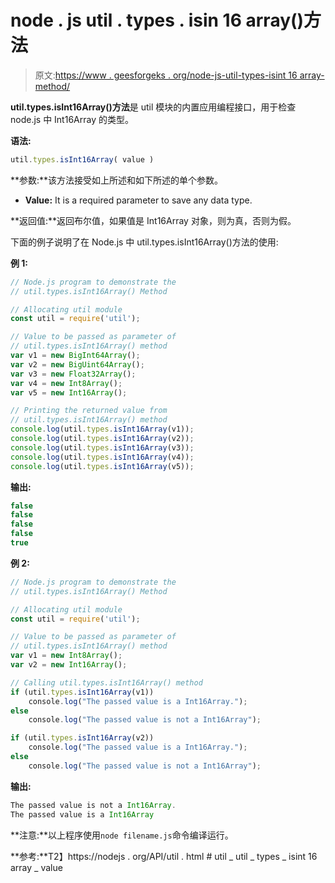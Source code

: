 # node . js util . types . isin 16 array()方法

> 原文:[https://www . geesforgeks . org/node-js-util-types-isint 16 array-method/](https://www.geeksforgeeks.org/node-js-util-types-isint16array-method/)

**util.types.isInt16Array()方法**是 util 模块的内置应用编程接口，用于检查 node.js 中 Int16Array 的类型。

**语法:**

```js
util.types.isInt16Array( value )
```

**参数:**该方法接受如上所述和如下所述的单个参数。

*   **Value:** It is a required parameter to save any data type.

**返回值:**返回布尔值，如果值是 Int16Array 对象，则为真，否则为假。

下面的例子说明了在 Node.js 中 util.types.isInt16Array()方法的使用:

**例 1:**

```js
// Node.js program to demonstrate the   
// util.types.isInt16Array() Method 

// Allocating util module
const util = require('util');

// Value to be passed as parameter of
// util.types.isInt16Array() method
var v1 = new BigInt64Array();
var v2 = new BigUint64Array();
var v3 = new Float32Array();
var v4 = new Int8Array();
var v5 = new Int16Array();

// Printing the returned value from
// util.types.isInt16Array() method
console.log(util.types.isInt16Array(v1));
console.log(util.types.isInt16Array(v2));
console.log(util.types.isInt16Array(v3));
console.log(util.types.isInt16Array(v4));
console.log(util.types.isInt16Array(v5));
```

**输出:**

```js
false
false
false
false
true

```

**例 2:**

```js
// Node.js program to demonstrate the   
// util.types.isInt16Array() Method 

// Allocating util module
const util = require('util');

// Value to be passed as parameter of
// util.types.isInt16Array() method
var v1 = new Int8Array();
var v2 = new Int16Array();

// Calling util.types.isInt16Array() method
if (util.types.isInt16Array(v1))
    console.log("The passed value is a Int16Array.");
else
    console.log("The passed value is not a Int16Array");

if (util.types.isInt16Array(v2))
    console.log("The passed value is a Int16Array.");
else
    console.log("The passed value is not a Int16Array");
```

**输出:**

```js
The passed value is not a Int16Array.
The passed value is a Int16Array

```

**注意:**以上程序使用`node filename.js`命令编译运行。

**参考:**T2】https://nodejs . org/API/util . html # util _ util _ types _ isint 16 array _ value